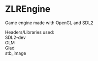 # ZLREngine
Game engine made with OpenGL and SDL2

Headers/Libraries used:  
SDL2-dev  
GLM  
Glad  
stb_image  
